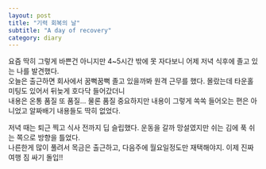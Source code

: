 ```yaml
---
layout: post
title: "기력 회복의 날"
subtitle: "A day of recovery"
category: diary
---
```


요즘 딱히 그렇게 바쁜건 아니지만 4~5시간 밖에 못 자다보니 어제 저녁 식후에 졸고 있는 나를 발견했다.<br>
오늘은 출근하면 회사에서 꿈뻑꿈뻑 졸고 있을까봐 원격 근무를 했다. 몰랐는데 타운홀 미팅도 있어서 뒤늦게 호다닥 들어갔더니<br>
내용은 온통 품질 또 품질... 물론 품질 중요하지만 내용이 그렇게 쏙쏙 들어오는 편은 아니었고 알짜배기 내용들도 딱히 없었다.<br>

저녁 때는 퇴근 찍고 식사 전까지 딥 슬립했다. 운동을 갈까 망설였지만 쉬는 김에 푹 쉬는 쪽으로 방향을 틀었다.<br>
나른한게 많이 풀려서 목금은 출근하고, 다음주에 월요일정도만 재택해야지. 이제 진짜 여행 짐 싸기 돌입!!